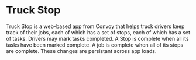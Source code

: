 # Truck Stop
Truck Stop is a web-based app from Convoy that helps truck drivers keep track of their jobs, each of which has a set of stops, each of which has a set of tasks. 
Drivers may mark tasks completed. A Stop is complete when all its tasks have been marked complete. A job is complete when all of its stops are complete. These changes are persistant across app loads.
